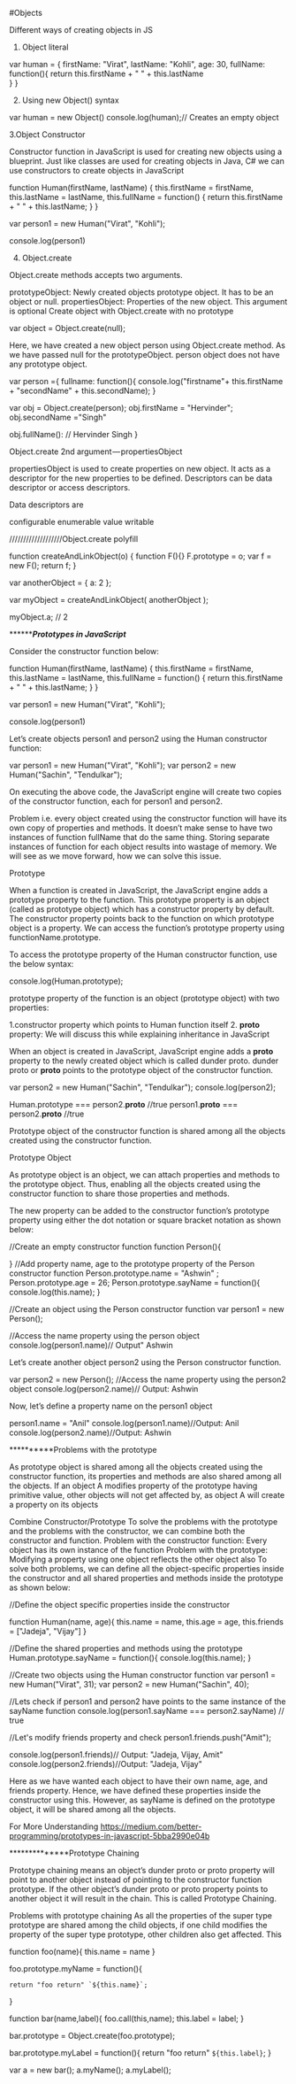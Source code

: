 #Objects

Different ways of creating objects in JS

1. Object literal

var human = {
	firstName: "Virat",
	lastName: "Kohli",
	age: 30,
	fullName: function(){
		return this.firstName + " " + this.lastName		
	}
}

2. Using new Object() syntax

var human = new Object()
console.log(human);// Creates an empty object

3.Object Constructor

Constructor function in JavaScript is used for creating new objects using a blueprint. Just like classes are used for creating objects in Java, C# we can use constructors to create objects in JavaScript

function Human(firstName, lastName) {
	this.firstName = firstName,
	this.lastName = lastName,
	this.fullName = function() {
		return this.firstName + " " + this.lastName;
	}
}

var person1 = new Human("Virat", "Kohli");

console.log(person1)

4. Object.create

Object.create methods accepts two arguments.

prototypeObject: Newly created objects prototype object. It has to be an object or null.
propertiesObject: Properties of the new object. This argument is optional
Create object with Object.create with no prototype

var object = Object.create(null);

Here, we have created a new object person using Object.create method. As we have passed null for the prototypeObject. person object does not have any prototype object.

var person ={
 fullname: function(){
   console.log("firstname"+ this.firstName + "secondName" + this.secondName);
 }
 
 var obj = Object.create(person);
 obj.firstName = "Hervinder";
 obj.secondName ="Singh"
 
 obj.fullName(): // Hervinder Singh
}


Object.create 2nd argument — propertiesObject

propertiesObject is used to create properties on new object. It acts as a descriptor for the new properties to be defined. Descriptors can be data descriptor or access descriptors.

Data descriptors are

configurable
enumerable
value
writable


///////////////////Object.create polyfill

function createAndLinkObject(o) {
	function F(){}
    F.prototype = o;
    var f = new F();
	return f;
}

var anotherObject = {
	a: 2
};

var myObject = createAndLinkObject( anotherObject );

myObject.a; // 2



*******************Prototypes in JavaScript*************

Consider the constructor function below:

function Human(firstName, lastName) {
	this.firstName = firstName,
	this.lastName = lastName,
	this.fullName = function() {
		return this.firstName + " " + this.lastName;
	}
}

var person1 = new Human("Virat", "Kohli");

console.log(person1)

Let’s create objects person1 and person2 using the Human constructor function:

var person1 = new Human("Virat", "Kohli");
var person2 = new Human("Sachin", "Tendulkar");

On executing the above code, the JavaScript engine will create two copies of the constructor function, each for person1 and person2.

Problem 
i.e. every object created using the constructor function will have its own copy of properties and methods. It doesn’t make sense to have two instances of function fullName that do the same thing. Storing separate instances of function for each object results into wastage of memory. We will see as we move forward, how we can solve this issue.


Prototype

When a function is created in JavaScript, the JavaScript engine adds a prototype property to the function. This prototype property is an object (called as prototype object) which has a constructor property by default. The constructor property points back to the function on which prototype object is a property. We can access the function’s prototype property using functionName.prototype.

To access the prototype property of the Human constructor function, use the below syntax:

console.log(Human.prototype);

prototype property of the function is an object (prototype object) with two properties:

1.constructor property which points to Human function itself
2. __proto__ property: We will discuss this while explaining inheritance in JavaScript

When an object is created in JavaScript, JavaScript engine adds a __proto__ property to the newly created object which is called dunder proto. dunder proto or __proto__ points to the prototype object of the constructor function.

var person2 = new Human("Sachin", "Tendulkar");
console.log(person2);

Human.prototype === person2.__proto__ //true
person1.__proto__ === person2.__proto__ //true



Prototype object of the constructor function is shared among all the objects created using the constructor function.

Prototype Object


As prototype object is an object, we can attach properties and methods to the prototype object. Thus, enabling all the objects created using the constructor function to share those properties and methods.

The new property can be added to the constructor function’s prototype property using either the dot notation or square bracket notation as shown below:



//Create an empty constructor function
function Person(){

}
//Add property name, age to the prototype property of the Person constructor function
Person.prototype.name = "Ashwin" ;
Person.prototype.age = 26;
Person.prototype.sayName = function(){
	console.log(this.name);
}

//Create an object using the Person constructor function
var person1 = new Person();

//Access the name property using the person object
console.log(person1.name)// Output" Ashwin


Let’s create another object person2 using the Person constructor function.

var person2 = new Person();
//Access the name property using the person2 object
console.log(person2.name)// Output: Ashwin

Now, let’s define a property name on the person1 object

person1.name = "Anil"
console.log(person1.name)//Output: Anil
console.log(person2.name)//Output: Ashwin


**********Problems with the prototype 

As prototype object is shared among all the objects created using the constructor function, its properties and methods are also shared among all the objects. If an object A modifies property of the prototype having primitive value, other objects will not get affected by, as object A will create a property on its objects



Combine Constructor/Prototype
To solve the problems with the prototype and the problems with the constructor, we can combine both the constructor and function.
Problem with the constructor function: Every object has its own instance of the function
Problem with the prototype: Modifying a property using one object reflects the other object also
To solve both problems, we can define all the object-specific properties inside the constructor and all shared properties and methods inside the prototype as shown below:

//Define the object specific properties inside the constructor

function Human(name, age){
	this.name = name,
	this.age = age,
	this.friends = ["Jadeja", "Vijay"]
}

//Define the shared properties and methods using the prototype
Human.prototype.sayName = function(){
	console.log(this.name);
}

//Create two objects using the Human constructor function
var person1 = new Human("Virat", 31);
var person2 = new Human("Sachin", 40);

//Lets check if person1 and person2 have points to the same instance of the sayName function
console.log(person1.sayName === person2.sayName) // true

//Let's modify friends property and check
person1.friends.push("Amit");

console.log(person1.friends)// Output: "Jadeja, Vijay, Amit"
console.log(person2.friends)//Output: "Jadeja, Vijay"


Here as we have wanted each object to have their own name, age, and friends property. Hence, we have defined these properties inside the constructor using this. However, as sayName is defined on the prototype object, it will be shared among all the objects.


For More Understanding https://medium.com/better-programming/prototypes-in-javascript-5bba2990e04b



**************Prototype Chaining

Prototype chaining means an object’s dunder proto or proto property will point to another object instead of pointing to the constructor function prototype. If the other object’s dunder proto or proto property points to another object it will result in the chain. This is called Prototype Chaining.


Problems with prototype chaining
As all the properties of the super type prototype are shared among the child objects, if one child modifies the property of the super type prototype, other children also get affected. This

function foo(name){
    this.name = name
}

foo.prototype.myName = function(){

    return "foo return" `${this.name}`; 
}

function bar(name,label){
       foo.call(this,name);
       this.label = label;
} 

bar.prototype = Object.create(foo.prototype);

bar.prototype.myLabel = function(){
    return "foo return" `${this.label}`; 
}

var a = new bar();
a.myName();
a.myLabel();

